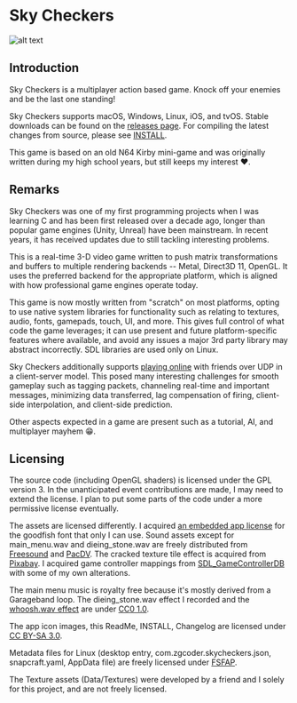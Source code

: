 <!-- This document is licensed under CC BY-SA 3.0: https://creativecommons.org/licenses/by-sa/3.0/ -->
# Sky Checkers

![alt text](https://zgcoder.net/software/skycheckers/images/playing-thumb.png?1 "A screen-shot of Sky Checker's game-play")

## Introduction
Sky Checkers is a multiplayer action based game. Knock off your enemies and be the last one standing!

Sky Checkers supports macOS, Windows, Linux, iOS, and tvOS. Stable downloads can be found on the [releases page](https://github.com/zorgiepoo/Sky-Checkers/releases). For compiling the latest changes from source, please see [INSTALL](INSTALL).

This game is based on an old N64 Kirby mini-game and was originally written during my high school years, but still keeps my interest ❤️.

## Remarks

Sky Checkers was one of my first programming projects when I was learning C and has been first released over a decade ago, longer than popular game engines (Unity, Unreal) have been mainstream. In recent years, it has received updates due to still tackling interesting problems.

This is a real-time 3-D video game written to push matrix transformations and buffers to multiple rendering backends -- Metal, Direct3D 11, OpenGL. It uses the preferred backend for the appropriate platform, which is aligned with how professional game engines operate today.

This game is now mostly written from "scratch" on most platforms, opting to use native system libraries for functionality such as relating to textures, audio, fonts, gamepads, touch, UI, and more. This gives full control of what code the game leverages; it can use present and future platform-specific features where available, and avoid any issues a major 3rd party library may abstract incorrectly. SDL libraries are used only on Linux.

Sky Checkers additionally supports [playing online](https://www.youtube.com/watch?v=NjZAAgJhsho) with friends over UDP in a client-server model. This posed many interesting challenges for smooth gameplay such as tagging packets, channeling real-time and important messages, minimizing data transferred, lag compensation of firing, client-side interpolation, and client-side prediction.

Other aspects expected in a game are present such as a tutorial, AI, and multiplayer mayhem 😁.

## Licensing

The source code (including OpenGL shaders) is licensed under the GPL version 3. In the unanticipated event contributions are made, I may need to extend the license. I plan to put some parts of the code under a more permissive license eventually.

The assets are licensed differently. I acquired [an embedded app license](http://typodermicfonts.com/goodfish/) for the goodfish font that only I can use. Sound assets except for main_menu.wav and dieing_stone.wav are freely distributed from [Freesound](https://freesound.org) and [PacDV](http://www.pacdv.com/sounds/). The cracked texture tile effect is acquired from [Pixabay](https://pixabay.com/illustrations/cracked-texture-overlay-distressed-1975573/). I acquired game controller mappings from [SDL_GameControllerDB](https://github.com/gabomdq/SDL_GameControllerDB) with some of my own alterations.

The main menu music is royalty free because it's mostly derived from a Garageband loop. The dieing_stone.wav effect I recorded and the [whoosh.wav effect](https://freesound.org/people/petenice/sounds/9509) are under [CC0 1.0](https://creativecommons.org/publicdomain/zero/1.0/).

The app icon images, this ReadMe, INSTALL, Changelog are licensed under [CC BY-SA 3.0](https://creativecommons.org/licenses/by-sa/3.0/).

Metadata files for Linux (desktop entry, com.zgcoder.skycheckers.json, snapcraft.yaml, AppData file) are freely licensed under [FSFAP](https://spdx.org/licenses/FSFAP.html).

The Texture assets (Data/Textures) were developed by a friend and I solely for this project, and are not freely licensed.
